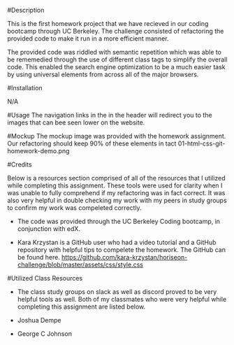 #Description 

This is the first homework project that we have recieved in our coding bootcamp through UC Berkeley. The challenge consisted of refactoring the provided code to make it run in a more efficient manner. 

The provided code was riddled with semantic repetition which was able to be rememedied through the use of different class tags to simplify the overall code. This enabled the search engine optimization to be a much easier task by using universal elements from across all of the major browsers. 

#Installation

N/A

#Usage
The navigation links in the in the header will redirect you to the images that can bee seen lower on the website. 

#Mockup
    The mockup image was provided with the homework assignment. Our refactoring should keep 90% of these elements in tact
    01-html-css-git-homework-demo.png

#Credits

Below is a resources section comprised of all of the resources that I utilized while completing this assignment. These tools were used for clarity when I was unable to fully comprehend if my refactoring was in fact correct. It was also very helpful in double checking my work with my peers in study groups to confirm my work was compeleted correctly.

* The code was provided through the UC Berkeley Coding bootcamp, in conjunction with edX. 

* Kara Krzystan is a GitHub user who had a video tutorial and a GitHub repository with helpful tips to compelete the homework. The GitHub can be found here. https://github.com/kara-krzystan/horiseon-challenge/blob/master/assets/css/style.css


#Utilized Class Resources 
* The class study groups on slack as well as discord proved to be very helpful tools as well. Both of my classmates who were very helpful while completing this assignment are listed below. 

* Joshua Dempe
* George C Johnson